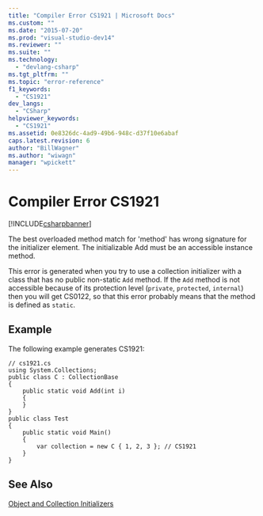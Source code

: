 ```yaml
---
title: "Compiler Error CS1921 | Microsoft Docs"
ms.custom: ""
ms.date: "2015-07-20"
ms.prod: "visual-studio-dev14"
ms.reviewer: ""
ms.suite: ""
ms.technology: 
  - "devlang-csharp"
ms.tgt_pltfrm: ""
ms.topic: "error-reference"
f1_keywords: 
  - "CS1921"
dev_langs: 
  - "CSharp"
helpviewer_keywords: 
  - "CS1921"
ms.assetid: 0e8326dc-4ad9-49b6-948c-d37f10e6abaf
caps.latest.revision: 6
author: "BillWagner"
ms.author: "wiwagn"
manager: "wpickett"
---
```

# Compiler Error CS1921
[!INCLUDE[csharpbanner](../../../includes/csharpbanner.md)]

The best overloaded method match for 'method' has wrong signature for the initializer element. The initializable Add must be an accessible instance method.  
  
 This error is generated when you try to use a collection initializer with a class that has no public non-static `Add` method. If the `Add` method is not accessible because of its protection level (`private`, `protected`, `internal`) then you will get CS0122, so that this error probably means that the method is defined as `static`.  
  
## Example  
 The following example generates CS1921:  
  
```  
// cs1921.cs  
using System.Collections;  
public class C : CollectionBase  
{  
    public static void Add(int i)  
    {  
    }  
}  
public class Test  
{  
    public static void Main()  
    {  
        var collection = new C { 1, 2, 3 }; // CS1921  
    }  
}  
```  
  
## See Also  
 [Object and Collection Initializers](../../../csharp/programming-guide/classes-and-structs/object-and-collection-initializers.md)
